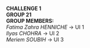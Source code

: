 **CHALLENGE 1** \
**GROUP 21**\
**GROUP MEMBERS:**\
*Fatima Zahra HENNICHE* -> UI 1\
*Ilyas CHOHRA* -> UI 2\
*Meriem SOUBIH* -> UI 3
